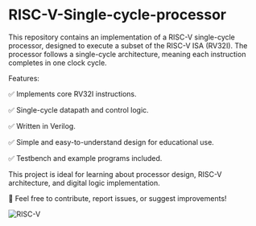 
# RISC-V-Single-cycle-processor
This repository contains an implementation of a RISC-V single-cycle processor, designed to execute a subset of the RISC-V ISA (RV32I). The processor follows a single-cycle architecture, meaning each instruction completes in one clock cycle.

Features:

✅ Implements core RV32I instructions.

✅ Single-cycle datapath and control logic.

✅ Written in Verilog.

✅ Simple and easy-to-understand design for educational use.

✅ Testbench and example programs included.

This project is ideal for learning about processor design, RISC-V architecture, and digital logic implementation.

🚀 Feel free to contribute, report issues, or suggest improvements!

![RISC-V](https://github.com/user-attachments/assets/f33928a6-1802-4739-9546-5efa28c4cd39)
